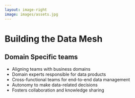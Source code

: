 ```yaml
---
layout: image-right
image: images/assets.jpg
---
```

# Building the Data Mesh
## Domain Specific teams

<v-clicks>

- Aligning teams with business domains
- Domain experts responsible for data products
- Cross-functional teams for end-to-end data management
- Autonomy to make data-related decisions
- Fosters collaboration and knowledge sharing

</v-clicks>

<Footer/>

<!--
Aligning teams with business domains:
Domain-specific data teams are organized around specific business domains, ensuring that the right expertise is applied to managing and utilizing the data effectively.
Domain experts responsible for data products:
These teams consist of domain experts who are responsible for creating, maintaining, and improving their respective data products.
Cross-functional teams for end-to-end data management:
Domain-specific data teams are cross-functional, handling end-to-end data management, from data ingestion and processing to storage, access, and analytics.
Autonomy to make data-related decisions:
By giving domain-specific data teams the autonomy to make data-related decisions, organizations can encourage innovation, improve agility, and reduce bottlenecks in the data pipeline.
Fosters collaboration and knowledge sharing:
Domain-specific data teams promote collaboration and knowledge sharing across the organization, helping to break down silos and ensure that data is used effectively to drive business outcomes.

-->